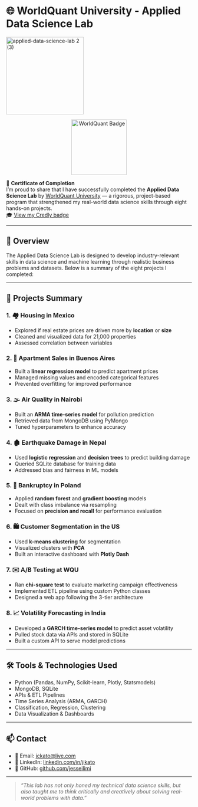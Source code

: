 # 🌐 WorldQuant University - Applied Data Science Lab
<img width="210" alt="applied-data-science-lab 2 (3)" src="https://github.com/user-attachments/assets/f692038b-1144-4091-b7ae-549e47f2a461" />

<p align="center">
  <a href="https://www.credly.com/badges/a894557e-9f8b-49dc-a103-d695eb9a97c8/public_url">
    <img src="https://images.credly.com/size/680x680/images/0f41a850-e891-4038-9807-19d4ca39c064/image.png" width="150" alt="WorldQuant Badge"/>
  </a>
</p>


📜 **Certificate of Completion**  
I’m proud to share that I have successfully completed the **Applied Data Science Lab** by [WorldQuant University](https://wqu.org/) — a rigorous, project-based program that strengthened my real-world data science skills through eight hands-on projects.  
🎓 [View my Credly badge](https://www.credly.com/badges/a894557e-9f8b-49dc-a103-d695eb9a97c8/public_url)

---

## 🚀 Overview

The Applied Data Science Lab is designed to develop industry-relevant skills in data science and machine learning through realistic business problems and datasets. Below is a summary of the eight projects I completed:

---

## 🧠 Projects Summary

### 1. 🏘️ Housing in Mexico
- Explored if real estate prices are driven more by **location** or **size**
- Cleaned and visualized data for 21,000 properties
- Assessed correlation between variables

### 2. 🏢 Apartment Sales in Buenos Aires
- Built a **linear regression model** to predict apartment prices
- Managed missing values and encoded categorical features
- Prevented overfitting for improved performance

### 3. 🌫️ Air Quality in Nairobi
- Built an **ARMA time-series model** for pollution prediction
- Retrieved data from MongoDB using PyMongo
- Tuned hyperparameters to enhance accuracy

### 4. 🏚️ Earthquake Damage in Nepal
- Used **logistic regression** and **decision trees** to predict building damage
- Queried SQLite database for training data
- Addressed bias and fairness in ML models

### 5. 💼 Bankruptcy in Poland
- Applied **random forest** and **gradient boosting** models
- Dealt with class imbalance via resampling
- Focused on **precision and recall** for performance evaluation

### 6. 🛍️ Customer Segmentation in the US
- Used **k-means clustering** for segmentation
- Visualized clusters with **PCA**
- Built an interactive dashboard with **Plotly Dash**

### 7. ✉️ A/B Testing at WQU
- Ran **chi-square test** to evaluate marketing campaign effectiveness
- Implemented ETL pipeline using custom Python classes
- Designed a web app following the 3-tier architecture

### 8. 📈 Volatility Forecasting in India
- Developed a **GARCH time-series model** to predict asset volatility
- Pulled stock data via APIs and stored in SQLite
- Built a custom API to serve model predictions

---

## 🛠️ Tools & Technologies Used

- Python (Pandas, NumPy, Scikit-learn, Plotly, Statsmodels)
- MongoDB, SQLite
- APIs & ETL Pipelines
- Time Series Analysis (ARMA, GARCH)
- Classification, Regression, Clustering
- Data Visualization & Dashboards

---

## 📫 Contact

- 📧 Email: [jckato@live.com](mailto:j.ilimikato.com)
- 💼 LinkedIn: [linkedin.com/in/jikato](https://www.linkedin.com/in/jikato)
- 🐍 GitHub: [github.com/jesseilimi](https://github.com/jessekato)

---

> *“This lab has not only honed my technical data science skills, but also taught me to think critically and creatively about solving real-world problems with data.”*
